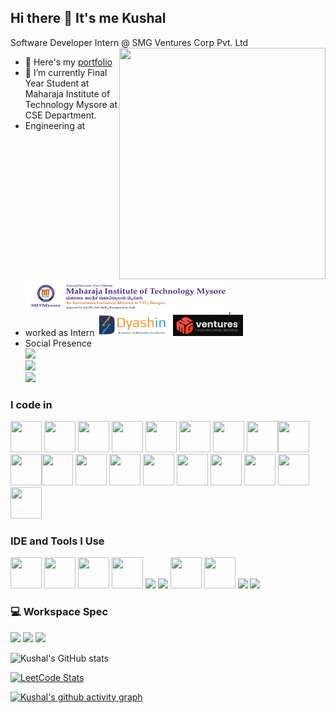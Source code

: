 ## Hi there 👋 It's me Kushal

Software Developer Intern @ SMG Ventures Corp Pvt. Ltd
<img align="right" width="330" height="370" src="https://media2.giphy.com/media/v1.Y2lkPTc5MGI3NjExOGtsb2V6aW84cDU3ZjdmY3h2c2lycWUyZTZwbDY0NWE5anpxcnF2OSZlcD12MV9pbnRlcm5hbF9naWZfYnlfaWQmY3Q9Zw/66M6ZwJkTLYikvhrqZ/giphy.gif">
- 🔭 Here's my [portfolio](https://kushalm-portfolio.vercel.app)                                                 
- 🌱 I’m currently Final Year Student at Maharaja Institute of Technology Mysore at CSE Department.
- Engineering at [<img src="https://github.com/Kushal7795/Kushal_Git/blob/3581d40c27a2045cecbb6583e25c6e34f39a029a/Screenshot%202025-10-22%20235434.png" height="54">](https://mitmysore.in/),
- worked as Intern [<img src="https://github.com/Kushal7795/Kushal_Git/blob/619e9a35e1d27735d5a84acab250aa4edb0a326d/Screenshot%202025-10-22%20225533.png" height="34">](https://dyashin.com/) [<img height="34" src="https://github.com/Kushal7795/Kushal_Git/blob/a06d74912e4f69c12fcf8cc934df7bece6ee30c0/Screenshot%202025-10-22%20234904.png">](https://smgventures.in/)
- Social Presence
<br /> [<img src="https://img.shields.io/badge/Twitter-1DA1F2?style=for-the-badge&logo=twitter&logoColor=white" />](https://x.com/KushalM74444037) <br /> [<img src="https://img.shields.io/badge/LinkedIn-0077B5?style=for-the-badge&logo=linkedin&logoColor=white" />](https://www.linkedin.com/in/kushal--m/) <br/> [<img src="https://img.shields.io/badge/instagram-d62976?style=for-the-badge&logo=instagram&logoColor=white" />](https://www.instagram.com/kushal8400/)

### I code in
<img height="50" width="50" src="https://img.icons8.com/color/48/000000/python.png" /> <img height="50" width="50" src="https://img.icons8.com/color/48/000000/c-programming.png" /> <img height="50" width="50" src="https://img.icons8.com/color/48/000000/c-plus-plus-logo.png" /> <img height="50" width="50" src="https://img.icons8.com/color/48/000000/java-coffee-cup-logo.png" /> <img height="50" width="50" src="https://img.icons8.com/color/48/000000/html-5.png" /> <img height="50" width="50" src="https://img.icons8.com/color/48/000000/css3.png" /> <img height="50" width="50" src="https://img.icons8.com/color/48/000000/sass.png"/> <img height="50" width="50" src="https://img.icons8.com/color/48/000000/bootstrap.png" /><img height="50" width="50" src="https://img.icons8.com/color/48/000000/javascript.png"/><img height="50" width="50" src="https://img.icons8.com/color/48/000000/tensorflow.png"/><img height="50" width="50" src="https://img.icons8.com/fluent/48/000000/arduino.png"/> <img height="50" width="50" src="https://img.icons8.com/color/48/000000/react-native.png"/> <img height="50" width="50" src="https://img.icons8.com/color/48/000000/google-firebase-console.png"/> 
<img height="50" width="50" src="https://img.icons8.com/color/48/000000/mysql-logo.png"/> <img height="50" width="50" src="https://img.icons8.com/color/48/000000/mongodb.png"/> <img height="50" width="50" src="https://img.icons8.com/color/48/000000/nodejs.png"/> <img height="50" width="50" src="https://img.icons8.com/color/48/000000/spring-logo.png"/> <img height="50" width="50" src="https://img.icons8.com/fluency/48/000000/handlebar-mustache.png"/> <img height="50" width="50" src="https://img.icons8.com/color/48/null/graphql.png"/>

### IDE and Tools I Use
<img height="50" width="50" src="https://img.icons8.com/color/48/000000/visual-studio-code-2019.png"/> <img height="50" width="50" src="https://img.icons8.com/color/48/000000/pycharm.png"/> <img height="50" width="50" src="https://img.icons8.com/color/50/000000/git.png"/> <img height="50" width="50" src="https://img.icons8.com/dusk/64/000000/anaconda.png"/> <img height="50" src="https://img.icons8.com/officel/480/null/java-eclipse.png"/> <img height="50" src="https://img.icons8.com/color/480/null/notion--v1.png" /> <img height="50" width="50" src="https://img.icons8.com/doodle/48/000000/adobe-photoshop.png"/> <img height="50" width="50" src="https://img.icons8.com/color/48/000000/figma--v1.png"/> <img height="50" src="https://img.shields.io/badge/Netlify-00C7B7?style=for-the-badge&logo=netlify&logoColor=white"/> <img height="50" src="https://img.shields.io/badge/Adobe%20XD-FF61F6?style=for-the-badge&logo=Adobe%20XD&logoColor=white"/>


### 💻 Workspace Spec
<img height="30" src="	https://img.shields.io/badge/Windows-0078D6?style=for-the-badge&logo=windows&logoColor=white"/> <img height="30" src="https://img.shields.io/badge/Intel-Core_i5_10th-0071C5?style=for-the-badge&logo=intel&logoColor=white"/>  <img height="30" src="https://img.shields.io/badge/NVIDIA-GTX1650-76B900?style=for-the-badge&logo=nvidia&logoColor=white"/> 

![Kushal's GitHub stats](https://github-readme-stats.vercel.app/api?username=Kushal7795&theme=dark&show_icons=true&&hide=issues,contribs)

[![LeetCode Stats](https://leetcard.jacoblin.cool/kushal8400?theme=dark&font=Arbutus%20Slab&ext=heatmap)](https://leetcode.com/u/kushal8400/)

[![Kushal's github activity graph](https://github-readme-activity-graph.vercel.app/graph?username=Kushal7795&bg_color=000000&color=8b949e&line=26a641&point=8b949e&area=true&hide_border=true)](https://github.com/Kushal7795/github-readme-activity-graph)
